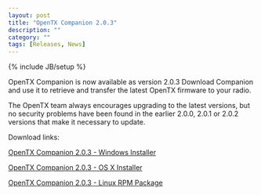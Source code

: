 ```yaml
---
layout: post
title: "OpenTX Companion 2.0.3"
description: ""
category: ""
tags: [Releases, News]
---
```

{% include JB/setup %}

OpenTX Companion is now available as version 2.0.3 
Download Companion and use it to retrieve and transfer the latest OpenTX firmware to your radio.

The OpenTX team always encourages upgrading to the latest versions, but no security problems have been found in the earlier 2.0.0, 2.0.1 or 2.0.2 versions that make it necessary to update.

Download links:

[OpenTX Companion 2.0.3 - Windows Installer](http://downloads-20.open-tx.org/companion/companionInstall_2.0.3.exe)

[OpenTX Companion 2.0.3 - OS X Installer](http://downloads-20.open-tx.org/companion/companion-macosx-2.0.3.dmg)

[OpenTX Companion 2.0.3 - Linux RPM Package](http://downloads-20.open-tx.org/companion/companion-2.0.3-i686.rpm)

